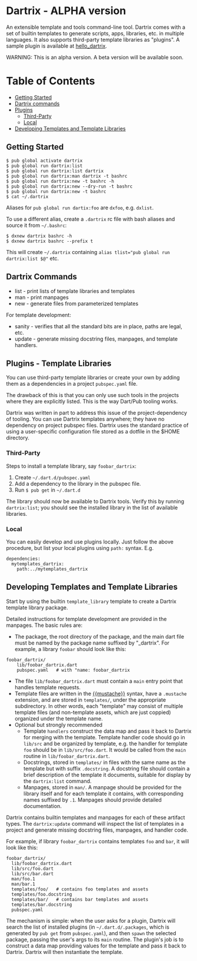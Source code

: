 # Dartrix - ALPHA version

An extensible template and tools command-line tool.  Dartrix comes
with a set of builtin templates to generate scripts, apps, libraries,
etc. in multiple languages. It also supports third-party template
libraries as "plugins".  A sample plugin is available at
[hello_dartrix](https://pub.dev/packages/hello_dartrix).

WARNING: This is an alpha version. A beta version will be available soon.

# Table of Contents
* [Getting Started](#getting_started)
* [Dartrix commands](#commands)
* [Plugins](#plugins)
    * [Third-Party](#third_party)
    * [Local](#local)
* [Developing Templates and Template Libraries](#dev)

## Getting Started <a name="getting_started"></a>

```
$ pub global activate dartrix
$ pub global run dartrix:list
$ pub global run dartrix:list dartrix
$ pub global run dartrix:man dartrix -t bashrc
$ pub global run dartrix:new -t bashrc -h
$ pub global run dartrix:new --dry-run -t bashrc
$ pub global run dartrix:new -t bashrc
$ cat ~/.dartrix
```

Aliases for `pub global run dartix:foo` are `dxfoo`, e.g. `dxlist`.

To use a different alias, create a `.dartrix` rc file with bash
aliases and source it from `~/.bashrc`:

```
$ dxnew dartrix bashrc -h
$ dxnew dartrix bashrc --prefix t
```

This will create `~/.dartrix` containing `alias tlist="pub global run
dartrix:list $@"` etc.

## Dartrix Commands <a name="commands"></a>

* list - print lists of template libraries and templates
* man - print manpages
* new - generate files from parameterized templates

For template development:

* sanity - verifies that all the standard bits are in place, paths are legal, etc.
* update - generate missing docstring files, manpages, and template handlers.

## Plugins - Template Libraries <a name="plugins"></a>

You can use third-party template libraries or create your own by
adding them as a dependencies in a project `pubspec.yaml` file.

The drawback of this is that you can only use such tools in the
projects where they are explicitly listed. This is the way Dart/Pub
tooling works.

Dartrix was written in part to address this issue of the
project-dependency of tooling. You can use Dartrix templates anywhere;
they have no dependency on project pubspec files. Dartrix uses the
standard practice of using a user-specific configuration file stored
as a dotfile in the $HOME directory.

### Third-Party  <a name="third_party"></a>

Steps to install a template library, say `foobar_dartrix`:

1. Create `~/.dart.d/pubspec.yaml`
2. Add a dependency to the library in the pubspec file.
3. Run `$ pub get` in `~/.dart.d`

The library should now be available to Dartrix tools.  Verify this by
running `dartrix:list`; you should see the installed library in the
list of available libraries.

### Local  <a name="local"></a>


You can easily develop and use plugins locally. Just follow the above
procedure, but list your local plugins using `path:` syntax. E.g.

```
dependencies:
  mytemplates_dartrix:
    path:../mytemplates_dartrix
```

## Developing Templates and Template Libraries <a name="dev"></a>

Start by using the builtin `template_library` template to create a
Dartrix template library package.

Detailed instructions for template development are provided in the
manpages.  The basic rules are:

* The package, the root directory of the package, and the main dart
file must be named by the package name suffixed by "_dartrix".  For
example, a library `foobar` should look like this:

```
foobar_dartrix/
    lib/foobar_dartrix.dart
    pubspec.yaml   # with "name: foobar_dartrix
```

* The file `lib/foobar_dartrix.dart` must contain a `main` entry point
  that handles template requests.
* Template files are written in the
  [{{mustache}}](https://mustache.github.io/) syntax, have a `.mustache`
  extension, and are stored in `templates/`, under the appropriate
  <template-name> subdirectory. In other words, each "template" may
  consist of multiple template files (and non-template assets, which
  are just coppied) organized under the template name.
* Optional but strongly recommended
  * Template `handlers` construct the data map and pass it back to
    Dartrix for merging with the template. Template handler code
    should go in `lib/src` and be organized by template, e.g. the
    handler for template `foo` should be in `lib/src/foo.dart`.  It
    would be called from the `main` routine in
    `lib/foobar_dartrix.dart`.
  * Docstrings, stored in `templates/` in files with the same name
    as the template but with suffix `.docstring`. A docstring file
    should contain a brief description of the template it documents,
    suitable for display by the `dartrix:list` command.
  * Manpages, stored in `man/`.  A manpage should be provided for
    the library itself and for each template it contains, with
    corresponding names suffixed by `.1`.  Manpages should provide
    detailed documentation.

Dartrix contains builtin templates and manpages for each of these
artifact types.  The `dartrix:update` command will inspect the list of
templates in a project and generate missing docstring files, manpages,
and handler code.

For example, if library `foobar_dartrix` contains templates `foo` and
`bar`, it will look like this:

```
foobar_dartrix/
  lib/foobar_dartrix.dart
  lib/src/foo.dart
  lib/src/bar.dart
  man/foo.1
  man/bar.1
  templates/foo/   # contains foo templates and assets
  templates/foo.docstring
  templates/bar/   # contains bar templates and assets
  templates/bar.docstring
  pubspec.yaml
```

The mechanism is simple: when the user asks for a plugin, Dartrix will
search the list of installed plugins (in `~/.dart.d/.packages`, which
is generated by `pub get` from `pubspec.yaml`), and then `spawn` the
selected package, passing the user's args to its `main` routine.  The
plugin's job is to construct a data map providing values for the
template and pass it back to Dartrix. Dartrix will then instantiate
the template.


